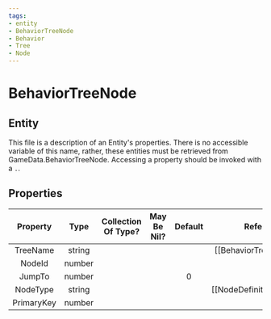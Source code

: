 ```yaml
---
tags:
- entity
- BehaviorTreeNode
- Behavior
- Tree
- Node
---
```

# BehaviorTreeNode
## Entity
This file is a description of an Entity's properties. There is no accessible variable of this name, rather, these entities must be retrieved from GameData.BehaviorTreeNode. Accessing a property should be invoked with a `.`.
## Properties
|	Property	|	Type	|	Collection Of Type?	|	May Be Nil?	|	Default	|	References	|	Key	|	Notes	|
|	:-:	|	:-:	|	:-:	|	:-:	|	:-:	|	:-:	|	:-:	|	-:	|
|	TreeName	|	string	|		|		|		|	[[BehaviorTree]].TreeName	|		|	|
|	NodeId	|	number	|		|		|		|		|		|	|
|	JumpTo	|	number	|		|		|	0	|		|		|	|
|	NodeType	|	string	|		|		|		|	[[NodeDefinition]].NodeType	|		|	|
|	PrimaryKey	|	number	|		|		|		|		|	✓	|	|
